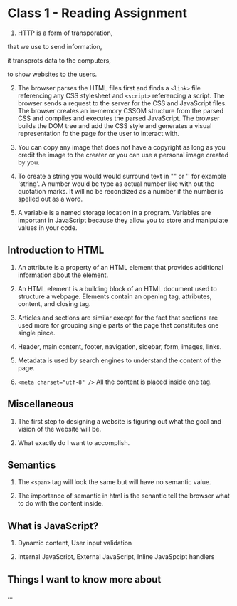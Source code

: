 # Class 1 - Reading Assignment

1. HTTP is a form of transporation,

that we use to send information,

it transprots data to the computers,

to show websites to the users.


2. The browser parses the HTML files first and finds a ```<link>``` file referencing any CSS stylesheet and ```<script>``` referencing a script. The browser sends a request to the server for the CSS and JavaScript files. The browser creates an in-memory CSSOM structure from the parsed CSS and compiles and executes the parsed JavaScript. The browser builds the DOM tree and add the CSS style and generates a visual representation fo the page for the user to interact with.

3. You can copy any image that does not have a copyright as long as you credit the image to the creater or you can use a personal image created by you.

4. To create a string you would would surround text in "" or '' for example 'string'. A number would be type as actual number like with out the quotation marks. It will no be recondized as a number if the number is spelled out as a word. 

5. A variable is a named storage location in a program. Variables are important in JavaScript because they allow you to store and manipulate values in your code.

## Introduction to HTML

1.  An attribute is a property of an HTML element that provides additional information about the element.

2. An HTML element is a building block of an HTML document used to structure a webpage. Elements contain an opening tag, attributes, content, and closing tag.

3. Articles and sections are similar execpt for the fact that sections are used more for grouping single parts of the page that constitutes one single piece.

4. Header, main content, footer, navigation, sidebar, form, images, links.

5. Metadata is used by search engines to understand the content of the page.

6. ```<meta charset="utf-8" />``` All the content is placed inside one tag.

## Miscellaneous 

1. The first step to designing a website is figuring out what the goal and vision of the website will be.

2. What exactly do I want to accomplish.

## Semantics

1. The ```<span>``` tag will look the same but will have no semantic value.

 2. The importance of semantic in html is the senantic tell the browser what to do with the content inside.

## What is JavaScript?

1. Dynamic content, User input validation

2. Internal JavaScript, External JavaScript, Inline JavaSpcipt handlers

## Things I want to know more about

...


